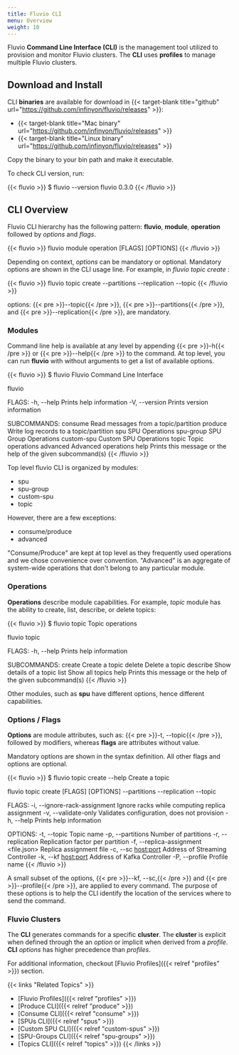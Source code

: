 ```yaml
---
title: Fluvio CLI
menu: Overview
weight: 10
---
```


Fluvio **Command Line Interface (CLI)** is the management tool utilized to provision and monitor Fluvio clusters. The **CLI** uses **profiles** to manage multiple Fluvio clusters. 

## Download and Install

CLI **binaries** are available for download in {{< target-blank title="github" url="https://github.com/infinyon/fluvio/releases" >}}:

* {{< target-blank title="Mac binary" url="https://github.com/infinyon/fluvio/releases" >}}
* {{< target-blank title="Linux binary" url="https://github.com/infinyon/fluvio/releases" >}}

Copy the binary to your bin path and make it executable. 

To check CLI version, run:

{{< fluvio >}}
$ fluvio --version
 fluvio 0.3.0
{{< /fluvio >}}

## CLI Overview

Fluvio CLI hierarchy has the following pattern: __fluvio__, __module__, __operation__ followed by _options_ and _flags_. 

{{< fluvio >}}
fluvio module operation [FLAGS] [OPTIONS]
{{< /fluvio >}}

Depending on context, _options_ can be mandatory or optional. Mandatory options are shown in the CLI usage line. For example, in _fluvio topic create_ :

{{< fluvio >}}
fluvio topic create --partitions <integer> --replication <integer> --topic <string>
{{< /fluvio >}}

options: {{< pre >}}--topic{{< /pre >}}, {{< pre >}}--partitions{{< /pre >}}, and {{< pre >}}--replication{{< /pre >}}, are mandatory.

### Modules

Command line help is available at any level by appending {{< pre >}}-h{{< /pre >}} or {{< pre >}}--help{{< /pre >}} to the command. At top level, you can run __fluvio__ with without arguments to get a list of available options.

{{< fluvio >}}
$ fluvio 
Fluvio Command Line Interface

fluvio <SUBCOMMAND>

FLAGS:
    -h, --help       Prints help information
    -V, --version    Prints version information

SUBCOMMANDS:
    consume       Read messages from a topic/partition
    produce       Write log records to a topic/partition
    spu           SPU Operations
    spu-group     SPU Group Operations
    custom-spu    Custom SPU Operations
    topic         Topic operations
    advanced      Advanced operations
    help          Prints this message or the help of the given subcommand(s)
{{< /fluvio >}}

Top level fluvio CLI is organized by modules:

* spu
* spu-group
* custom-spu
* topic

However, there are a few exceptions:

* consume/produce
* advanced

"Consume/Produce" are kept at top level as they frequently used operations and we chose convenience over convention. "Advanced" is an aggregate of system-wide operations that don't belong to any particular module.

### Operations

**Operations** describe module capabilities. For example, _topic_ module has the ability to create, list, describe, or delete topics:

{{< fluvio >}}
$ fluvio topic
Topic operations

fluvio topic <SUBCOMMAND>

FLAGS:
    -h, --help    Prints help information

SUBCOMMANDS:
    create      Create a topic
    delete      Delete a topic
    describe    Show details of a topic
    list        Show all topics
    help        Prints this message or the help of the given subcommand(s)
{{< /fluvio >}}

Other modules, such as __spu__ have different options, hence different capabilities.

### Options / Flags

**Options** are module attributes, such as: {{< pre >}}-t, --topic{{< /pre >}}, followed by modifiers, whereas **flags** are attributes without value.

Mandatory options are shown in the syntax definition. All other flags and options are optional.

{{< fluvio >}}
$ fluvio topic create --help
Create a topic

fluvio topic create [FLAGS] [OPTIONS] --partitions <integer> --replication <integer> --topic <string>

FLAGS:
    -i, --ignore-rack-assignment    Ignore racks while computing replica assignment
    -v, --validate-only             Validates configuration, does not provision
    -h, --help                      Prints help information

OPTIONS:
    -t, --topic <string>                    Topic name
    -p, --partitions <integer>              Number of partitions
    -r, --replication <integer>             Replication factor per partition
    -f, --replica-assignment <file.json>    Replica assignment file
    -c, --sc <host:port>                    Address of Streaming Controller
    -k, --kf <host:port>                    Address of Kafka Controller
    -P, --profile <profile>                 Profile name
{{< /fluvio >}}

A small subset of the options, {{< pre >}}--kf, --sc,{{< /pre >}} and {{< pre >}}--profile{{< /pre >}}, are applied to every command. The purpose of these options is to help the CLI identify the location of the services where to send the command.

### Fluvio Clusters

The **CLI** generates commands for a specific **cluster**. The **cluster** is explicit when defined through the an  _option_ or implicit when derived from a _profile_. **CLI** _options_ has higher precedence than _profiles_. 

For additional information, checkout [Fluvio Profiles]({{< relref "profiles" >}}) section.


{{< links "Related Topics" >}}
* [Fluvio Profiles]({{< relref "profiles" >}})
* [Produce CLI]({{< relref "produce" >}})
* [Consume CLI]({{< relref "consume" >}})
* [SPUs CLI]({{< relref "spus" >}})
* [Custom SPU CLI]({{< relref "custom-spus" >}})
* [SPU-Groups CLI]({{< relref "spu-groups" >}})
* [Topics CLI]({{< relref "topics" >}})
{{< /links >}}
